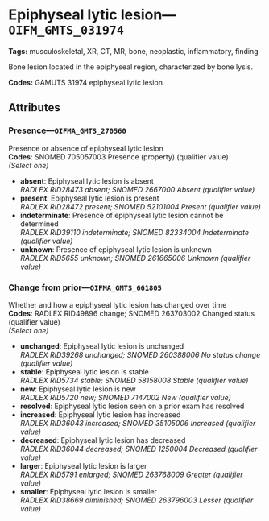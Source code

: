 # Epiphyseal lytic lesion—`OIFM_GMTS_031974`

**Tags:** musculoskeletal, XR, CT, MR, bone, neoplastic, inflammatory, finding

Bone lesion located in the epiphyseal region, characterized by bone lysis.

**Codes:** GAMUTS 31974 epiphyseal lytic lesion

## Attributes

### Presence—`OIFMA_GMTS_270560`

Presence or absence of epiphyseal lytic lesion  
**Codes**: SNOMED 705057003 Presence (property) (qualifier value)  
*(Select one)*

- **absent**: Epiphyseal lytic lesion is absent  
_RADLEX RID28473 absent; SNOMED 2667000 Absent (qualifier value)_
- **present**: Epiphyseal lytic lesion is present  
_RADLEX RID28472 present; SNOMED 52101004 Present (qualifier value)_
- **indeterminate**: Presence of epiphyseal lytic lesion cannot be determined  
_RADLEX RID39110 indeterminate; SNOMED 82334004 Indeterminate (qualifier value)_
- **unknown**: Presence of epiphyseal lytic lesion is unknown  
_RADLEX RID5655 unknown; SNOMED 261665006 Unknown (qualifier value)_

### Change from prior—`OIFMA_GMTS_661805`

Whether and how a epiphyseal lytic lesion has changed over time  
**Codes**: RADLEX RID49896 change; SNOMED 263703002 Changed status (qualifier value)  
*(Select one)*

- **unchanged**: Epiphyseal lytic lesion is unchanged  
_RADLEX RID39268 unchanged; SNOMED 260388006 No status change (qualifier value)_
- **stable**: Epiphyseal lytic lesion is stable  
_RADLEX RID5734 stable; SNOMED 58158008 Stable (qualifier value)_
- **new**: Epiphyseal lytic lesion is new  
_RADLEX RID5720 new; SNOMED 7147002 New (qualifier value)_
- **resolved**: Epiphyseal lytic lesion seen on a prior exam has resolved  
- **increased**: Epiphyseal lytic lesion has increased  
_RADLEX RID36043 increased; SNOMED 35105006 Increased (qualifier value)_
- **decreased**: Epiphyseal lytic lesion has decreased  
_RADLEX RID36044 decreased; SNOMED 1250004 Decreased (qualifier value)_
- **larger**: Epiphyseal lytic lesion is larger  
_RADLEX RID5791 enlarged; SNOMED 263768009 Greater (qualifier value)_
- **smaller**: Epiphyseal lytic lesion is smaller  
_RADLEX RID38669 diminished; SNOMED 263796003 Lesser (qualifier value)_